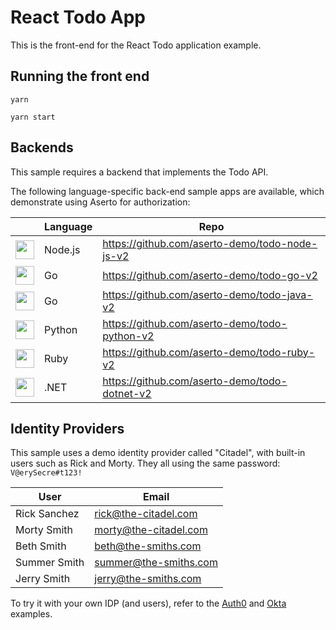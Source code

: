 # React Todo App

This is the front-end for the React Todo application example.

## Running the front end

`yarn`

`yarn start`

## Backends

This sample requires a backend that implements the Todo API.

The following language-specific back-end sample apps are available, which demonstrate using Aserto for authorization:

|                                                                                                                  | Language | Repo                                           |
|------------------------------------------------------------------------------------------------------------------| --- |------------------------------------------------|
| <img src="https://raw.githubusercontent.com/aserto-dev/aserto-docs/main/static/nodejs.svg" height="30" />        | Node.js | https://github.com/aserto-demo/todo-node-js-v2 |
| <img src="https://raw.githubusercontent.com/aserto-dev/aserto-docs/main/static/go.svg" height="30" />            | Go | https://github.com/aserto-demo/todo-go-v2      |
| <img src="https://raw.githubusercontent.com/aserto-dev/aserto-docs/main/static/java.svg" height="30" />          | Go | https://github.com/aserto-demo/todo-java-v2    |
| <img src="https://raw.githubusercontent.com/aserto-dev/aserto-docs/main/static/python.svg" height="30" />        | Python | https://github.com/aserto-demo/todo-python-v2  |
| <img src="https://raw.githubusercontent.com/aserto-dev/aserto-docs/main/static/ruby.svg" height="30" />          | Ruby | https://github.com/aserto-demo/todo-ruby-v2    |
| <img src="https://raw.githubusercontent.com/aserto-dev/_aserto_-docs/main/static/dotnet-core.svg" height="30" /> | .NET | https://github.com/aserto-demo/todo-dotnet-v2  |

## Identity Providers

This sample uses a demo identity provider called "Citadel", with built-in users such as Rick and Morty. They all using the same password: ` V@erySecre#t123!`

| User | Email | 
| --- | --- |
| Rick Sanchez | rick@the-citadel.com | 
| Morty Smith | morty@the-citadel.com |
| Beth Smith | beth@the-smiths.com |
| Summer Smith | summer@the-smiths.com |
| Jerry Smith | jerry@the-smiths.com |

To try it with your own IDP (and users), refer to the [Auth0](https://github.com/aserto-demo/todo-application-auth0) and [Okta](https://github.com/aserto-demo/todo-application-okta) examples.

